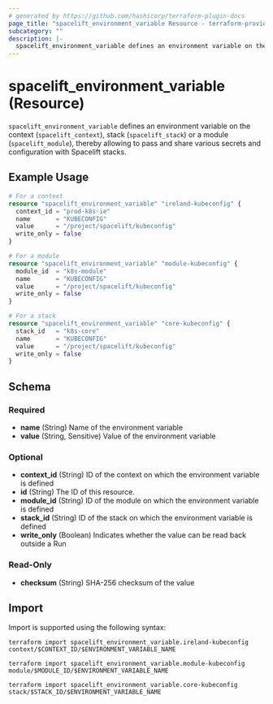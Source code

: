 ```yaml
---
# generated by https://github.com/hashicorp/terraform-plugin-docs
page_title: "spacelift_environment_variable Resource - terraform-provider-spacelift"
subcategory: ""
description: |-
  spacelift_environment_variable defines an environment variable on the context (spacelift_context), stack (spacelift_stack) or a module (spacelift_module), thereby allowing to pass and share various secrets and configuration with Spacelift stacks.
---
```


# spacelift_environment_variable (Resource)

`spacelift_environment_variable` defines an environment variable on the context (`spacelift_context`), stack (`spacelift_stack`) or a module (`spacelift_module`), thereby allowing to pass and share various secrets and configuration with Spacelift stacks.

## Example Usage

```terraform
# For a context
resource "spacelift_environment_variable" "ireland-kubeconfig" {
  context_id = "prod-k8s-ie"
  name       = "KUBECONFIG"
  value      = "/project/spacelift/kubeconfig"
  write_only = false
}

# For a module
resource "spacelift_environment_variable" "module-kubeconfig" {
  module_id  = "k8s-module"
  name       = "KUBECONFIG"
  value      = "/project/spacelift/kubeconfig"
  write_only = false
}

# For a stack
resource "spacelift_environment_variable" "core-kubeconfig" {
  stack_id   = "k8s-core"
  name       = "KUBECONFIG"
  value      = "/project/spacelift/kubeconfig"
  write_only = false
}
```

<!-- schema generated by tfplugindocs -->
## Schema

### Required

- **name** (String) Name of the environment variable
- **value** (String, Sensitive) Value of the environment variable

### Optional

- **context_id** (String) ID of the context on which the environment variable is defined
- **id** (String) The ID of this resource.
- **module_id** (String) ID of the module on which the environment variable is defined
- **stack_id** (String) ID of the stack on which the environment variable is defined
- **write_only** (Boolean) Indicates whether the value can be read back outside a Run

### Read-Only

- **checksum** (String) SHA-256 checksum of the value

## Import

Import is supported using the following syntax:

```shell
terraform import spacelift_environment_variable.ireland-kubeconfig context/$CONTEXT_ID/$ENVIRONMENT_VARIABLE_NAME

terraform import spacelift_environment_variable.module-kubeconfig module/$MODULE_ID/$ENVIRONMENT_VARIABLE_NAME

terraform import spacelift_environment_variable.core-kubeconfig stack/$STACK_ID/$ENVIRONMENT_VARIABLE_NAME
```
